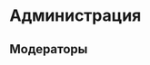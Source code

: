 
# Администрация

<CardGrid>
<Card style="width: 25rem; overflow: hidden" class="m-0">
    <template #header>
        <img alt="user header" src="/assets/info/admins/szarkan.png" />
    </template>
    <template #title>Всекотец Szarkan</template>
    <template #subtitle>прив я серёжа. называйте меня серёжа. я тут типа основатель.</template>
</Card>

<Card style="width: 25rem; overflow: hidden" class="m-0">
    <template #header>
        <img alt="user header" src="/assets/info/admins/charabell.png" />
    </template>
    <template #title>Всекотесса CharaBell</template>
    <template #subtitle>Иногда ворует у Серёжи компьютер и отвечает от его лица.</template>
</Card>
</CardGrid>

<CardGrid>
<Card style="width: 25rem; overflow: hidden" class="m-0">
    <template #header>
        <img alt="user header" src="/assets/info/admins/sm1lly.png" />
    </template>
    <template #title>Дизайнер и лоровед sm1lly</template>
    <template #subtitle>Не назовайте его sm1llys...</template>
</Card>
</CardGrid>

## Модераторы

<CardGrid>
<Card style="width: 25rem; overflow: hidden" class="m-0">
    <template #header>
        <img alt="user header" src="https://cravatar.eu/avatar/ABUSER/600.png" />
    </template>
    <template #title>ABUSER</template>
</Card>
<Card style="width: 25rem; overflow: hidden" class="m-0">
    <template #header>
        <img alt="user header" src="https://cravatar.eu/avatar/artlaks/600.png" />
    </template>
    <template #title>artlaks</template>
</Card>
<Card style="width: 25rem; overflow: hidden" class="m-0">
    <template #header>
        <img alt="user header" src="https://cravatar.eu/avatar/ShirooQWT/600.png" />
    </template>
    <template #title>ShirooQWT</template>
</Card>
</CardGrid>